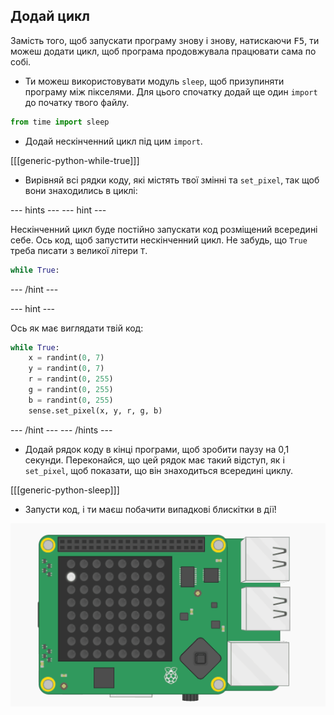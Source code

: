 ## Додай цикл

Замість того, щоб запускати програму знову і знову, натискаючи <kbd>F5</kbd>, ти можеш додати цикл, щоб програма продовжувала працювати сама по собі.

+ Ти можеш використовувати модуль `sleep`, щоб призупиняти програму між пікселями. Для цього спочатку додай ще один `import` до початку твого файлу.

```python
from time import sleep
```

+ Додай нескінченний цикл під цим `import`.

[[[generic-python-while-true]]]

+ Вирівняй всі рядки коду, які містять твої змінні та `set_pixel`, так щоб вони знаходились в циклі:

--- hints ---
--- hint ---

Нескінченний цикл буде постійно запускати код розміщений всередині себе. Ось код, щоб запустити нескінченний цикл. Не забудь, що `True` треба писати з великої літери `T`.

```python
while True:
```

--- /hint ---

--- hint ---

Ось як має виглядати твій код:

```python
while True:
    x = randint(0, 7)
    y = randint(0, 7)
    r = randint(0, 255)
    g = randint(0, 255)
    b = randint(0, 255)
    sense.set_pixel(x, y, r, g, b)
```

--- /hint ---
--- /hints ---

+ Додай рядок коду в кінці програми, щоб зробити паузу на 0,1 секунди. Переконайся, що цей рядок має такий відступ, як і `set_pixel`, щоб показати, що він знаходиться всередині циклу.

[[[generic-python-sleep]]]


+ Запусти код, і ти маєш побачити випадкові блискітки в дії!

![Готовий результат](images/finished-result.gif)
